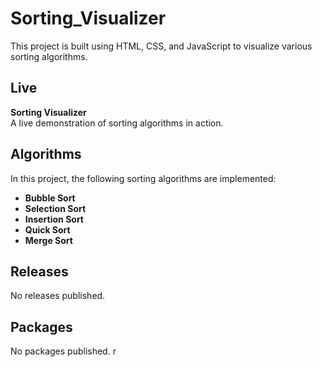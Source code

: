 # Sorting_Visualizer

This project is built using HTML, CSS, and JavaScript to visualize various sorting algorithms.

## Live

**Sorting Visualizer**  
A live demonstration of sorting algorithms in action.

## Algorithms

In this project, the following sorting algorithms are implemented:

- **Bubble Sort**
- **Selection Sort**
- **Insertion Sort**
- **Quick Sort**
- **Merge Sort**

## Releases

No releases published.

## Packages

No packages published.
r

